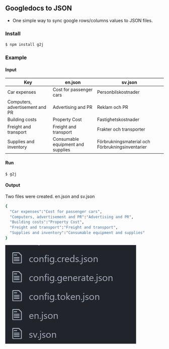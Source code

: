 ## Googledocs to JSON
- One simple way to sync google rows/columns values to JSON files.


### Install
```bash
$ npm install g2j
```


### Example

#### Input

| Key                             | en.json                           | sv.json                                          |
|---------------------------------|-----------------------------------|--------------------------------------------------|
| Car expenses                    | Cost for passenger cars           | Personbilskostnader                              |
| Computers, advertisement and PR | Advertising and PR                | Reklam och PR                                    |
| Building costs                  | Property Cost                     | Fastighetskostnader                              |
| Freight and transport           | Freight and transport             | Frakter och transporter                          |
| Supplies and inventory          | Consumable equipment and supplies | Förbrukningsmaterial och Förbrukningsinventarier |

#### Run
```
$ g2j
```

#### Output

Two files were created.
en.json and sv.json

```bash
{
  "Car expenses":"Cost for passenger cars",
  "Computers, advertisement and PR":"Advertising and PR",
  "Building costs":"Property Cost",
  "Freight and transport":"Freight and transport",
  "Supplies and inventory":"Consumable equipment and supplies"
}
```

![alt tag](output.PNG)
